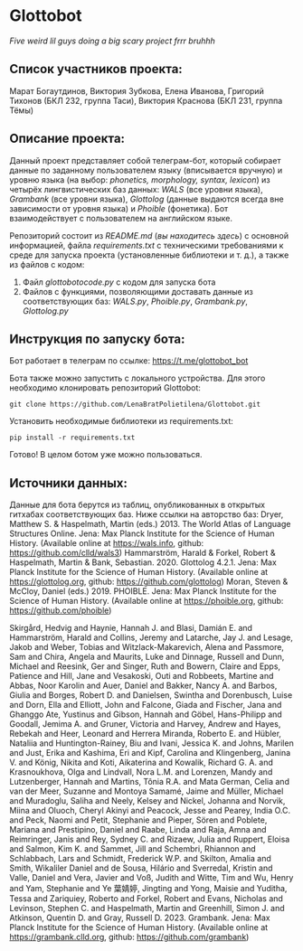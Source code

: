 # Glottobot
_Five weird lil guys doing a big scary project frrr bruhhh_

## Список участников проекта: 
Марат Богаутдинов, Виктория Зубкова, Елена Иванова, Григорий Тихонов (БКЛ 232, группа Таси), Виктория Краснова (БКЛ 231, группа Тёмы)

## Описание проекта:
Данный проект представляет собой телеграм-бот, который собирает данные по заданному пользователем языку (вписывается вручную) и уровню языка (на выбор: _phonetics, morphology, syntax, lexicon_) из четырёх лингвистических баз данных: _WALS_ (все уровни языка), _Grambank_ (все уровни языка), _Glottolog_ (данные выдаются всегда вне зависимости от уровня языка) и _Phoible_ (фонетика). Бот взаимодействует с пользователем на английском языке.

Репозиторий состоит из *README.md* (_вы находитесь здесь_) с основной информацией, файла *requirements.txt* с техническими требованиями к среде для запуска проекта (установленные библиотеки и т. д.), а также из файлов с кодом:
1) Файл _glottobotocode.py_ с кодом для запуска бота
2) Файлов с функциями, позволяющими доставать данные из соответствующих баз: *WALS.py*, *Phoible.py*, *Grambank.py*, *Glottolog.py*

## Инструкция по запуску бота:
Бот работает в телеграм по ссылке: 
https://t.me/glottobot_bot

Бота также можно запустить с локального устройства. Для этого необходимо клонировать репозиторий Glottobot: 
```
git clone https://github.com/LenaBratPolietilena/Glottobot.git
```
Установить необходимые библиотеки из requirements.txt:
```
pip install -r requirements.txt
```
Готово! В целом ботом уже можно пользоваться. 

## Источники данных:
Данные для бота берутся из таблиц, опубликованных в открытых гитхабах соответствующих баз. Ниже ссылки на авторство баз:
  Dryer, Matthew S. & Haspelmath, Martin (eds.) 2013. The World Atlas of Language Structures Online. Jena: Max Planck Institute for the Science of Human History. (Available online at https://wals.info, github: https://github.com/clld/wals3)
  Hammarström, Harald & Forkel, Robert & Haspelmath, Martin & Bank, Sebastian. 2020. Glottolog 4.2.1. Jena: Max Planck Institute for the Science of Human History. (Available online at https://glottolog.org, github: https://github.com/glottolog)
  Moran, Steven & McCloy, Daniel (eds.) 2019. PHOIBLE. Jena: Max Planck Institute for the Science of Human History. (Available online at https://phoible.org, github: https://github.com/phoible)
  
  Skirgård, Hedvig and Haynie, Hannah J. and Blasi, Damián E. and Hammarström, Harald and Collins, Jeremy and Latarche, Jay J. and Lesage, Jakob and Weber, Tobias and Witzlack-Makarevich, Alena and Passmore, Sam and Chira, Angela and Maurits, Luke and Dinnage, Russell and Dunn, Michael and Reesink, Ger and Singer, Ruth and Bowern, Claire and Epps, Patience and Hill, Jane and Vesakoski, Outi and Robbeets, Martine and Abbas, Noor Karolin and Auer, Daniel and Bakker, Nancy A. and Barbos, Giulia and Borges, Robert D. and Danielsen, Swintha and Dorenbusch, Luise and Dorn, Ella and Elliott, John and Falcone, Giada and Fischer, Jana and Ghanggo Ate, Yustinus and Gibson, Hannah and Göbel, Hans-Philipp and Goodall, Jemima A. and Gruner, Victoria and Harvey, Andrew and Hayes, Rebekah and Heer, Leonard and Herrera Miranda, Roberto E. and Hübler, Nataliia and Huntington-Rainey, Biu and Ivani, Jessica K. and Johns, Marilen and Just, Erika and Kashima, Eri and Kipf, Carolina and Klingenberg, Janina V. and König, Nikita and Koti, Aikaterina and Kowalik, Richard G. A. and Krasnoukhova, Olga and Lindvall, Nora L.M. and Lorenzen, Mandy and Lutzenberger, Hannah and Martins, Tônia R.A. and Mata German, Celia and van der Meer, Suzanne and Montoya Samamé, Jaime and Müller, Michael and Muradoglu, Saliha and Neely, Kelsey and Nickel, Johanna and Norvik, Miina and Oluoch, Cheryl Akinyi and Peacock, Jesse and Pearey, India O.C. and Peck, Naomi and Petit, Stephanie and Pieper, Sören and Poblete, Mariana and Prestipino, Daniel and Raabe, Linda and Raja, Amna and Reimringer, Janis and Rey, Sydney C. and Rizaew, Julia and Ruppert, Eloisa and Salmon, Kim K. and Sammet, Jill and Schembri, Rhiannon and Schlabbach, Lars and Schmidt, Frederick W.P. and Skilton, Amalia and Smith, Wikaliler Daniel and de Sousa, Hilário and Sverredal, Kristin and Valle, Daniel and Vera, Javier and Voß, Judith and Witte, Tim and Wu, Henry and Yam, Stephanie and Ye 葉婧婷, Jingting and Yong, Maisie and Yuditha, Tessa and Zariquiey, Roberto and Forkel, Robert and Evans, Nicholas and Levinson, Stephen C. and Haspelmath, Martin and Greenhill, Simon J. and Atkinson, Quentin D. and Gray, Russell D. 2023. Grambank. Jena: Max Planck Institute for the Science of Human History. (Available online at https://grambank.clld.org, github: https://github.com/grambank)
  
